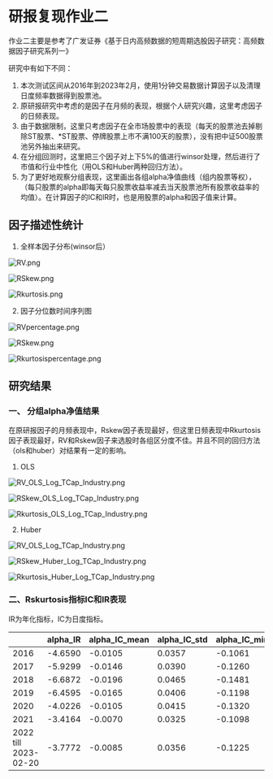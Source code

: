 # 研报复现作业二

作业二主要是参考了广发证券《基于日内高频数据的短周期选股因子研究：高频数据因子研究系列一》

研究中有如下不同：

1. 本次测试区间从2016年到2023年2月，使用1分钟交易数据计算因子以及清理日度频率数据得到股票池。
2. 原研报研究中考虑的是因子在月频的表现，根据个人研究兴趣，这里考虑因子的日频表现。
3. 由于数据限制，这里只考虑因子在全市场股票中的表现（每天的股票池去掉剔除ST股票、*ST股票、停牌股票上市不满100天的股票），没有把中证500股票池另外抽出来研究。
4. 在分组回测时，这里把三个因子对上下5%的值进行winsor处理，然后进行了市值和行业中性化（用OLS和Huber两种回归方法）。
5. 为了更好地观察分组表现，这里画出各组alpha净值曲线（组内股票等权），（每只股票的alpha即每天每只股票收益率减去当天股票池所有股票收益率的均值）。在计算因子的IC和IR时，也是用股票的alpha和因子值来计算。


## 因子描述性统计

1. 全样本因子分布(winsor后）

![RV.png](Image/feature_plot/RV.png?t=1681550084826)

![RSkew.png](Image/feature_plot/RSkew.png?t=1681550116888)

![Rkurtosis.png](Image/feature_plot/Rkurtosis.png?t=1681550165241)


2. 因子分位数时间序列图

![RVpercentage.png](Image/feature_plot/RVpercentage.png?t=1681550281339)

![RSkew.png](Image/feature_plot/RSkew.png?t=1681550337793)

![Rkurtosispercentage.png](Image/feature_plot/Rkurtosispercentage.png?t=1681550406660)


## 研究结果

### 一、 分组alpha净值结果

在原研报因子的月频表现中，Rskew因子表现最好，但这里日频表现中Rkurtosis因子表现最好，RV和Rskew因子来选股时各组区分度不佳。并且不同的回归方法（ols和huber）对结果有一定的影响。

1. OLS

![RV_OLS_Log_TCap_Industry.png](Image/alpha_nav/RV_OLS_Log_TCap_Industry.png?t=1681550536254)

![RSkew_OLS_Log_TCap_Industry.png](Image/alpha_nav/RSkew_OLS_Log_TCap_Industry.png?t=1681550564361)

![Rkurtosis_OLS_Log_TCap_Industry.png](Image/alpha_nav/Rkurtosis_OLS_Log_TCap_Industry.png?t=1681550586720)

2. Huber

![RV_OLS_Log_TCap_Industry.png](Image/alpha_nav/RV_OLS_Log_TCap_Industry.png?t=1681550617916)

![RSkew_Huber_Log_TCap_Industry.png](Image/alpha_nav/RSkew_Huber_Log_TCap_Industry.png?t=1681550642824)

![Rkurtosis_Huber_Log_TCap_Industry.png](Image/alpha_nav/Rkurtosis_Huber_Log_TCap_Industry.png?t=1681550662960)


### 二、Rskurtosis指标IC和IR表现

IR为年化指标，IC为日度指标。


|                      | alpha\_IR | alpha\_IC\_mean | alpha\_IC\_std | alpha\_IC\_min | alpha\_IC\_max | alpha\_IC\_negative\_value\_ratio |
| -------------------- | --------- | --------------- | -------------- | -------------- | -------------- | --------------------------------- |
| 2016                 | -4.6590   | -0.0105         | 0.0357         | -0.1061        | 0.0926         | 0.6240                            |
| 2017                 | -5.9299   | -0.0146         | 0.0390         | -0.1260        | 0.0939         | 0.6352                            |
| 2018                 | -6.6872   | -0.0196         | 0.0465         | -0.1481        | 0.1035         | 0.6626                            |
| 2019                 | -6.4595   | -0.0165         | 0.0406         | -0.1198        | 0.1126         | 0.6639                            |
| 2020                 | -4.0226   | -0.0105         | 0.0415         | -0.1320        | 0.1337         | 0.6008                            |
| 2021                 | -3.4164   | -0.0070         | 0.0325         | -0.1098        | 0.0777         | 0.5844                            |
| 2022 till 2023-02-20 | -3.7772   | -0.0085         | 0.0356         | -0.1225        | 0.0851         | 0.5956                            |
